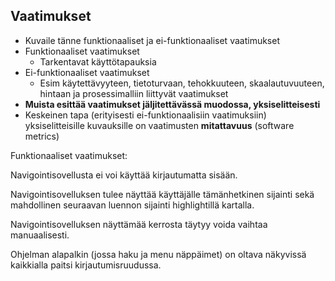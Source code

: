 ## Vaatimukset 

* Kuvaile tänne funktionaaliset ja ei-funktionaaliset vaatimukset
* Funktionaaliset vaatimukset
  * Tarkentavat käyttötapauksia
* Ei-funktionaaliset vaatimukset
  * Esim käytettävyyteen, tietoturvaan, tehokkuuteen, skaalautuvuuteen, hintaan ja prosessimalliin liittyvät vaatimukset
* **Muista esittää vaatimukset jäljitettävässä muodossa, yksiselitteisesti**
* Keskeinen tapa (erityisesti ei-funktionaalisiin vaatimuksiin) yksiselitteisille kuvauksille on vaatimusten **mitattavuus** (software metrics)


Funktionaaliset vaatimukset:

Navigointisovellusta ei voi käyttää kirjautumatta sisään.

Navigointisovelluksen tulee näyttää käyttäjälle tämänhetkinen sijainti sekä mahdollinen seuraavan luennon sijainti highlightillä kartalla.

Navigointisovelluksen näyttämää kerrosta täytyy voida vaihtaa manuaalisesti.

Ohjelman alapalkin (jossa haku ja menu näppäimet) on oltava näkyvissä kaikkialla paitsi kirjautumisruudussa.

